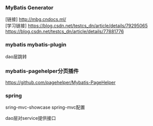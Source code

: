 ### MyBatis Generator
[链接] http://mbg.cndocs.ml/<br>
[学习链接]    https://blog.csdn.net/testcs_dn/article/details/79295065
https://blog.csdn.net/testcs_dn/article/details/77881776
### mybatis mybatis-plugin
 dao层跳转
### mybatis-pagehelper分页插件
https://github.com/pagehelper/Mybatis-PageHelper
### spring 
sring-mvc-showcase
spring-mvc配置


dao层对service提供接口
